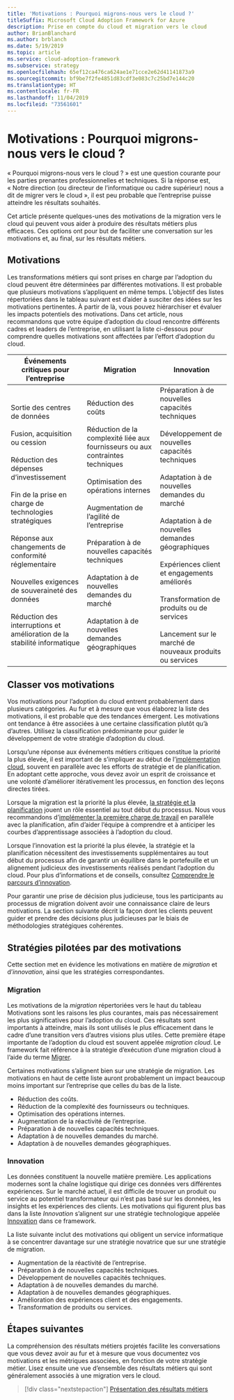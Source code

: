 ```yaml
---
title: 'Motivations : Pourquoi migrons-nous vers le cloud ?'
titleSuffix: Microsoft Cloud Adoption Framework for Azure
description: Prise en compte du cloud et migration vers le cloud
author: BrianBlanchard
ms.author: brblanch
ms.date: 5/19/2019
ms.topic: article
ms.service: cloud-adoption-framework
ms.subservice: strategy
ms.openlocfilehash: 65ef12ca476ca624ae1e71cce2e62d41141873a9
ms.sourcegitcommit: bf9be7f2fe4851d83cdf3e083c7c25bd7e144c20
ms.translationtype: HT
ms.contentlocale: fr-FR
ms.lasthandoff: 11/04/2019
ms.locfileid: "73561601"
---
```

<!-- markdownlint-disable MD026 -->

# <a name="motivations-why-are-we-moving-to-the-cloud"></a>Motivations : Pourquoi migrons-nous vers le cloud ?

« Pourquoi migrons-nous vers le cloud ? » est une question courante pour les parties prenantes professionnelles et techniques. Si la réponse est, « Notre direction (ou directeur de l’informatique ou cadre supérieur) nous a dit de migrer vers le cloud », il est peu probable que l’entreprise puisse atteindre les résultats souhaités.

Cet article présente quelques-unes des motivations de la migration vers le cloud qui peuvent vous aider à produire des résultats métiers plus efficaces. Ces options ont pour but de faciliter une conversation sur les motivations et, au final, sur les résultats métiers.

## <a name="motivations"></a>Motivations

Les transformations métiers qui sont prises en charge par l’adoption du cloud peuvent être déterminées par différentes motivations. Il est probable que plusieurs motivations s’appliquent en même temps. L’objectif des listes répertoriées dans le tableau suivant est d’aider à susciter des idées sur les motivations pertinentes. À partir de là, vous pouvez hiérarchiser et évaluer les impacts potentiels des motivations. Dans cet article, nous recommandons que votre équipe d’adoption du cloud rencontre différents cadres et leaders de l’entreprise, en utilisant la liste ci-dessous pour comprendre quelles motivations sont affectées par l’effort d’adoption du cloud.

<!-- markdownlint-disable MD033 -->

| Événements critiques pour l’entreprise | Migration | Innovation |
|---|---|---|
| Sortie des centres de données<br/><br/>Fusion, acquisition ou cession<br/><br/>Réduction des dépenses d’investissement<br/><br/>Fin de la prise en charge de technologies stratégiques<br/><br/>Réponse aux changements de conformité réglementaire<br/><br/>Nouvelles exigences de souveraineté des données<br/><br/>Réduction des interruptions et amélioration de la stabilité informatique | Réduction des coûts<br/><br/>Réduction de la complexité liée aux fournisseurs ou aux contraintes techniques<br/><br/>Optimisation des opérations internes<br/><br/>Augmentation de l’agilité de l’entreprise<br/><br/>Préparation à de nouvelles capacités techniques<br/><br/>Adaptation à de nouvelles demandes du marché<br/><br/>Adaptation à de nouvelles demandes géographiques | Préparation à de nouvelles capacités techniques<br/><br/>Développement de nouvelles capacités techniques<br/><br/>Adaptation à de nouvelles demandes du marché<br/><br/>Adaptation à de nouvelles demandes géographiques<br/><br/>Expériences client et engagements améliorés<br/><br/>Transformation de produits ou de services<br/><br/>Lancement sur le marché de nouveaux produits ou services |

## <a name="classify-your-motivations"></a>Classer vos motivations

Vos motivations pour l’adoption du cloud entrent probablement dans plusieurs catégories. Au fur et à mesure que vous élaborez la liste des motivations, il est probable que des tendances émergent. Les motivations ont tendance à être associées à une certaine classification plutôt qu’à d’autres. Utilisez la classification prédominante pour guider le développement de votre stratégie d’adoption du cloud.

Lorsqu’une réponse aux événements métiers critiques constitue la priorité la plus élevée, il est important de s’impliquer au début de l’[implémentation cloud](../getting-started/migrate.md#cloud-implementation), souvent en parallèle avec les efforts de stratégie et de planification. En adoptant cette approche, vous devez avoir un esprit de croissance et une volonté d’améliorer itérativement les processus, en fonction des leçons directes tirées.

Lorsque la migration est la priorité la plus élevée, [la stratégie et la planification](../getting-started/migrate.md#cloud-strategy-and-planning) jouent un rôle essentiel au tout début du processus. Nous vous recommandons d’[implémenter la première charge de travail](../getting-started/migrate.md#cloud-implementation) en parallèle avec la planification, afin d’aider l’équipe à comprendre et à anticiper les courbes d’apprentissage associées à l’adoption du cloud.

Lorsque l’innovation est la priorité la plus élevée, la stratégie et la planification nécessitent des investissements supplémentaires au tout début du processus afin de garantir un équilibre dans le portefeuille et un alignement judicieux des investissements réalisés pendant l’adoption du cloud. Pour plus d’informations et de conseils, consultez [Comprendre le parcours d’innovation](../getting-started/innovate.md).

Pour garantir une prise de décision plus judicieuse, tous les participants au processus de migration doivent avoir une connaissance claire de leurs motivations. La section suivante décrit la façon dont les clients peuvent guider et prendre des décisions plus judicieuses par le biais de méthodologies stratégiques cohérentes.

## <a name="motivation-driven-strategies"></a>Stratégies pilotées par des motivations

Cette section met en évidence les motivations en matière de *migration* et d’*innovation*, ainsi que les stratégies correspondantes.

### <a name="migration"></a>Migration

Les motivations de la *migration* répertoriées vers le haut du tableau Motivations sont les raisons les plus courantes, mais pas nécessairement les plus significatives pour l’adoption du cloud. Ces résultats sont importants à atteindre, mais ils sont utilisés le plus efficacement dans le cadre d’une transition vers d’autres visions plus utiles. Cette première étape importante de l’adoption du cloud est souvent appelée *migration cloud*. Le framework fait référence à la stratégie d’exécution d’une migration cloud à l’aide du terme [Migrer](../getting-started/migrate.md).

Certaines motivations s’alignent bien sur une stratégie de migration. Les motivations en haut de cette liste auront probablement un impact beaucoup moins important sur l’entreprise que celles du bas de la liste.

- Réduction des coûts.
- Réduction de la complexité des fournisseurs ou techniques.
- Optimisation des opérations internes.
- Augmentation de la réactivité de l’entreprise.
- Préparation à de nouvelles capacités techniques.
- Adaptation à de nouvelles demandes du marché.
- Adaptation à de nouvelles demandes géographiques.

### <a name="innovation"></a>Innovation

Les données constituent la nouvelle matière première. Les applications modernes sont la chaîne logistique qui dirige ces données vers différentes expériences. Sur le marché actuel, il est difficile de trouver un produit ou service au potentiel transformateur qui n’est pas basé sur les données, les insights et les expériences des clients. Les motivations qui figurent plus bas dans la liste *Innovation* s’alignent sur une stratégie technologique appelée [Innovation](../getting-started/innovate.md) dans ce framework.

La liste suivante inclut des motivations qui obligent un service informatique à se concentrer davantage sur une stratégie novatrice que sur une stratégie de migration.

- Augmentation de la réactivité de l’entreprise.
- Préparation à de nouvelles capacités techniques.
- Développement de nouvelles capacités techniques.
- Adaptation à de nouvelles demandes du marché.
- Adaptation à de nouvelles demandes géographiques.
- Amélioration des expériences client et des engagements.
- Transformation de produits ou services.

## <a name="next-steps"></a>Étapes suivantes

La compréhension des résultats métiers projetés facilite les conversations que vous devez avoir au fur et à mesure que vous documentez vos motivations et les métriques associées, en fonction de votre stratégie métier. Lisez ensuite une vue d’ensemble des résultats métiers qui sont généralement associés à une migration vers le cloud.

> [!div class="nextstepaction"]
> [Présentation des résultats métiers](./business-outcomes/index.md)
